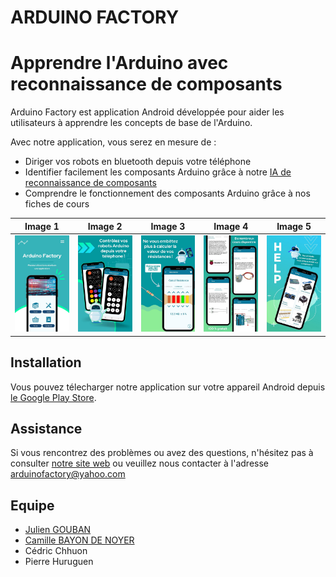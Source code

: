 # ARDUINO FACTORY

# Apprendre l'Arduino avec reconnaissance de composants
Arduino Factory est application Android développée pour aider les utilisateurs à apprendre les 
concepts de base de l'Arduino.

Avec notre application, vous serez en mesure de :
- Diriger vos robots en bluetooth depuis votre téléphone
- Identifier facilement les composants Arduino grâce à notre [IA de reconnaissance de composants](https://github.com/Kamomille/Reconnaissance_composants_arduino)
- Comprendre le fonctionnement des composants Arduino grâce à nos fiches de cours

| Image 1 | Image 2 | Image 3 | Image 4 | Image 5 |
|---------|---------|---------|---------|---------|
| ![Titre image 1](git_assets/1.jpg) | ![Titre image 2](git_assets/2.jpg) | ![Titre image 3](git_assets/3.jpg) | ![Titre image 4](git_assets/4.jpg) | ![Titre image 5](git_assets/5.jpg) |



## Installation
Vous pouvez télecharger notre application sur votre appareil Android depuis 
[le Google Play Store](https://play.google.com/store/apps/details?id=com.ArduinoFactory.androidstudio&gl=US).

## Assistance
Si vous rencontrez des problèmes ou avez des questions, 
n'hésitez pas à consulter [notre site web](http://arduinofactory.fr/)
ou veuillez nous contacter à l'adresse [arduinofactory@yahoo.com](arduinofactory@yahoo.com)


## Equipe
* [Julien GOUBAN](https://github.com/juliengouban)
* [Camille BAYON DE NOYER](https://github.com/Kamomille)
* Cédric Chhuon
* Pierre Huruguen





